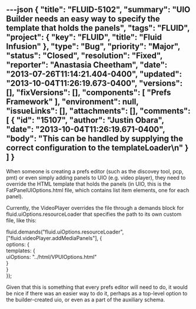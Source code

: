 ---json
{
  "title": "FLUID-5102",
  "summary": "UIO Builder needs an easy way to specify the template that holds the panels",
  "tags": "FLUID",
  "project": {
    "key": "FLUID",
    "title": "Fluid Infusion"
  },
  "type": "Bug",
  "priority": "Major",
  "status": "Closed",
  "resolution": "Fixed",
  "reporter": "Anastasia Cheetham",
  "date": "2013-07-26T11:14:21.404-0400",
  "updated": "2013-10-04T11:26:19.673-0400",
  "versions": [],
  "fixVersions": [],
  "components": [
    "Prefs Framework"
  ],
  "environment": null,
  "issueLinks": [],
  "attachments": [],
  "comments": [
    {
      "id": "15107",
      "author": "Justin Obara",
      "date": "2013-10-04T11:26:19.671-0400",
      "body": "This can be handled by supplying the correct configuration to the templateLoader\n"
    }
  ]
}
---
When someone is creating a prefs editor (such as the discovey tool, pcp, pmt) or even simply adding panels to UIO (e.g. video player), they need to override the HTML template that holds the panels (in UIO, this is the FatPanelUIOptions.html file, which contains list item elements, one for each panel).

Currently, the VideoPlayer overrides the file through a demands block for fluid.uiOptions.resourceLoader that specifies the path to its own custom file, like this:

fluid.demands("fluid.uiOptions.resourceLoader", \["fluid.videoPlayer.addMediaPanels"], {\
options: {\
templates: {\
uiOptions: "../html/VPUIOptions.html"\
}\
}\
});

Given that this is something that every prefs editor will need to do, it would be nice if there was an easier way to do it, perhaps as a top-level option to the builder-created uio, or even as a part of the auxiliary schema.

        